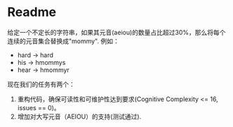 # Readme

给定一个不定长的字符串，如果其元音(aeiou)的数量占比超过30%，那么将每个连续的元音集合替换成"mommy". 例如：
* hard → hard
* his → hmommys
* hear → hmommyr

现在我们的任务有两个：

1. 重构代码，确保可读性和可维护性达到要求(Cognitive Complexity <= 16, issues == 0)。
2. 增加对大写元音（AEIOU）的支持(测试通过).
